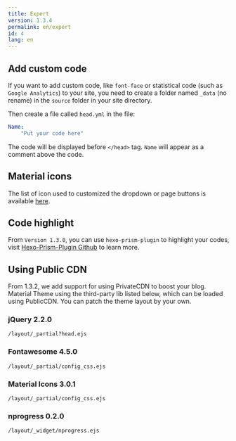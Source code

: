 ```yaml
---
title: Expert
version: 1.3.4
permalink: en/expert
id: 4
lang: en
---
```


## Add custom code

If you want to add custom code, like `font-face` or statistical code (such as `Google Analytics`) to your site, you need to create a folder named `_data` (no rename) in the `source` folder in your site directory.

Then create a file called `head.yml` in the file:

```yaml
Name:
    "Put your code here"
```

The code will be displayed before `</head>` tag. `Name` will appear as a comment above the code.

## Material icons

The list of icon used to customized the dropdown or page buttons is available [here](https://material.io/icons/).

## Code highlight

From `Version 1.3.0`, you can use `hexo-prism-plugin` to highlight your codes, visit [Hexo-Prism-Plugin Github](https://github.com/ele828/hexo-prism-plugin) to learn more.

## Using Public CDN

From 1.3.2, we add support for using PrivateCDN to boost your blog.
Material Theme using the third-party lib listed below, which can be loaded using PublicCDN. You can patch the theme layout by your own.

### jQuery 2.2.0

`/layout/_partial?head.ejs`

### Fontawesome 4.5.0

`/layout/_partial/config_css.ejs`

### Material Icons 3.0.1

`/layout/_partial/config_css.ejs`

### nprogress 0.2.0

`/layout/_widget/nprogress.ejs`